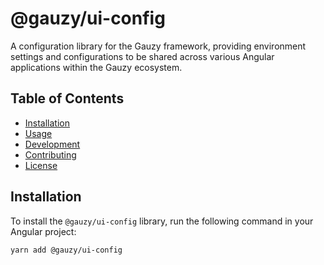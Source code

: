# @gauzy/ui-config

A configuration library for the Gauzy framework, providing environment settings and configurations to be shared across various Angular applications within the Gauzy ecosystem.

## Table of Contents

-   [Installation](#installation)
-   [Usage](#usage)
-   [Development](#development)
-   [Contributing](#contributing)
-   [License](#license)

## Installation

To install the `@gauzy/ui-config` library, run the following command in your Angular project:

```sh
yarn add @gauzy/ui-config

```
